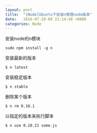 ```yaml
---
layout: post
title:  "[Node]Ubuntu下安装n管理node版本"
date:   2016-07-28-09 22:14:49 +0800
categories: Node
---
```


安装node的n模块

    sudo npm install -g n

安装最新的版本

    $ n latest

安装稳定版本

    $ n stable

删除某个版本

    $ n rm 0.10.1

以指定的版本来执行脚本

    $ n use 0.10.21 some.js